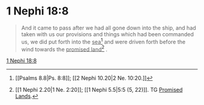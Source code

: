 # 1 Nephi 18:8

> And it came to pass after we had all gone down into the ship, and had taken with us our provisions and things which had been commanded us, we did put forth into the <u>sea</u>[^a] and were driven forth before the wind towards the <u>promised land</u>[^b] .

[1 Nephi 18:8](https://www.churchofjesuschrist.org/study/scriptures/bofm/1-ne/18?lang=eng&id=p8#p8)


[^a]: [[Psalms 8.8|Ps. 8:8]]; [[2 Nephi 10.20|2 Ne. 10:20.]]
[^b]: [[1 Nephi 2.20|1 Ne. 2:20]]; [[1 Nephi 5.5|5:5 (5, 22)]]. TG [Promised Lands](https://www.churchofjesuschrist.org/study/scriptures/tg/promised-lands?lang=eng).
